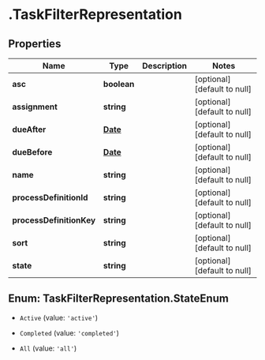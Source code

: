 # .TaskFilterRepresentation

## Properties
Name | Type | Description | Notes
------------ | ------------- | ------------- | -------------
**asc** | **boolean** |  | [optional] [default to null]
**assignment** | **string** |  | [optional] [default to null]
**dueAfter** | [**Date**](Date.md) |  | [optional] [default to null]
**dueBefore** | [**Date**](Date.md) |  | [optional] [default to null]
**name** | **string** |  | [optional] [default to null]
**processDefinitionId** | **string** |  | [optional] [default to null]
**processDefinitionKey** | **string** |  | [optional] [default to null]
**sort** | **string** |  | [optional] [default to null]
**state** | **string** |  | [optional] [default to null]


<a name="TaskFilterRepresentation.StateEnum"></a>
## Enum: TaskFilterRepresentation.StateEnum


* `Active` (value: `'active'`)

* `Completed` (value: `'completed'`)

* `All` (value: `'all'`)




